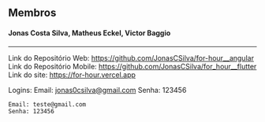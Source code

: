## Membros

#### Jonas Costa Silva, Matheus Eckel, Victor Baggio

---

Link do Repositório Web: https://github.com/JonasCSilva/for-hour__angular
Link do Repositório Mobile: https://github.com/JonasCSilva/for_hour__flutter
Link do site: https://for-hour.vercel.app

Logins:
    Email: jonas0csilva@gmail.com
    Senha: 123456

    Email: teste@gmail.com
    Senha: 123456
